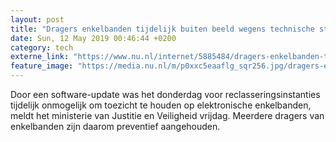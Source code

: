 ```yaml
---
layout: post
title: "Dragers enkelbanden tijdelijk buiten beeld wegens technische storing"
date: Sun, 12 May 2019 00:46:44 +0200
category: tech
externe_link: "https://www.nu.nl/internet/5885484/dragers-enkelbanden-tijdelijk-buiten-beeld-wegens-technische-storing.html"
feature_image: "https://media.nu.nl/m/p0xxc5eaaflg_sqr256.jpg/dragers-enkelbanden-tijdelijk-buiten-beeld-wegens-technische-storing.jpg"
---
```


Door een software-update was het donderdag voor reclasseringsinstanties tijdelijk onmogelijk om toezicht te houden op elektronische enkelbanden, meldt het ministerie van Justitie en Veiligheid vrijdag. Meerdere dragers van enkelbanden zijn daarom preventief aangehouden.
